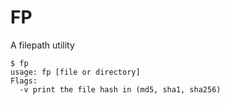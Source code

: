 # FP

A filepath utility

```
$ fp
usage: fp [file or directory]
Flags:
  -v print the file hash in (md5, sha1, sha256)
```
